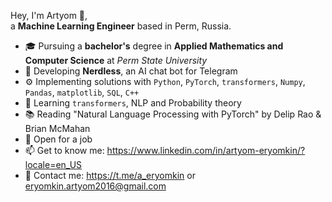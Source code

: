Hey, I'm Artyom 👋,  
a **Machine Learning Engineer** based in Perm, Russia.

- 🎓 Pursuing a **bachelor's** degree in **Applied Mathematics and Computer Science** at *Perm State University*
- 🤖 Developing **Nerdless**, an AI chat bot for Telegram
- ⚙️ Implementing solutions with `Python`, `PyTorch`, `transformers`, `Numpy`, `Pandas`, `matplotlib`, `SQL`, `C++`
- 🌱 Learning `transformers`, NLP and Probability theory
- 📚 Reading "Natural Language Processing with PyTorch" by Delip Rao & Brian McMahan
- 💼 Open for a job
- 📫 Get to know me: https://www.linkedin.com/in/artyom-eryomkin/?locale=en_US
- 📱 Contact me: https://t.me/a_eryomkin or eryomkin.artyom2016@gmail.com
